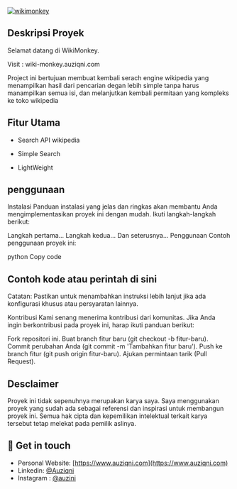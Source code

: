 <a href="https://www.auziqni.com"><img src="https://myauziqni.site/auziqni/wikimonkey/index.jpg" alt="wikimonkey" /></a>

## Deskripsi Proyek

Selamat datang di WikiMonkey.

Visit : wiki-monkey.auziqni.com

Project ini bertujuan membuat kembali serach engine wikipedia yang menampilkan hasil dari pencarian degan lebih simple tanpa harus manampilkan semua isi, dan melanjutkan kembali permitaan yang kompleks ke toko wikipedia

## Fitur Utama

- Search API wikipedia

- Simple Search

- LightWeight

## penggunaan

Instalasi
Panduan instalasi yang jelas dan ringkas akan membantu Anda mengimplementasikan proyek ini dengan mudah. Ikuti langkah-langkah berikut:

Langkah pertama...
Langkah kedua...
Dan seterusnya...
Penggunaan
Contoh penggunaan proyek ini:

python
Copy code

## Contoh kode atau perintah di sini

Catatan: Pastikan untuk menambahkan instruksi lebih lanjut jika ada konfigurasi khusus atau persyaratan lainnya.

Kontribusi
Kami senang menerima kontribusi dari komunitas. Jika Anda ingin berkontribusi pada proyek ini, harap ikuti panduan berikut:

Fork repositori ini.
Buat branch fitur baru (git checkout -b fitur-baru).
Commit perubahan Anda (git commit -m 'Tambahkan fitur baru').
Push ke branch fitur (git push origin fitur-baru).
Ajukan permintaan tarik (Pull Request).

## Desclaimer

Proyek ini tidak sepenuhnya merupakan karya saya. Saya menggunakan proyek yang sudah ada sebagai referensi dan inspirasi untuk membangun proyek ini. Semua hak cipta dan kepemilikan intelektual terkait karya tersebut tetap melekat pada pemilik aslinya.

## 💌 Get in touch

- Personal Website: [https://www.auziqni.com](https://www.auziqni.com)
- Linkedin: [@Auziqni](https://www.linkedin.com/in/auziqni)
- Instagram : [@auzini](https://www.instagram.com/mauziqni/)
